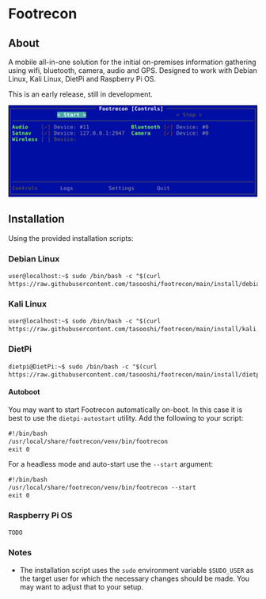 # Footrecon

## About

A mobile all-in-one solution for the initial on-premises information gathering using wifi, bluetooth, camera, audio and GPS. Designed to work with Debian Linux, Kali Linux, DietPi and Raspberry Pi OS.

This is an early release, still in development.

![Footrecon - main view](docs/footrecon-screenshot.png)

## Installation

Using the provided installation scripts:

### Debian Linux

    user@localhost:~$ sudo /bin/bash -c "$(curl https://raw.githubusercontent.com/tasooshi/footrecon/main/install/debian.sh)"

### Kali Linux

    user@localhost:~$ sudo /bin/bash -c "$(curl https://raw.githubusercontent.com/tasooshi/footrecon/main/install/kali.sh)"

### DietPi

    dietpi@DietPi:~$ sudo /bin/bash -c "$(curl https://raw.githubusercontent.com/tasooshi/footrecon/main/install/dietpi.sh)"

#### Autoboot

You may want to start Footrecon automatically on-boot. In this case it is best to use the `dietpi-autostart` utility. Add the following to your script:

    #!/bin/bash
    /usr/local/share/footrecon/venv/bin/footrecon
    exit 0

For a headless mode and auto-start use the `--start` argument:

    #!/bin/bash
    /usr/local/share/footrecon/venv/bin/footrecon --start
    exit 0

### Raspberry Pi OS

    TODO

### Notes

* The installation script uses the `sudo` environment variable `$SUDO_USER` as the target user for which the necessary changes should be made. You may want to adjust that to your setup.
